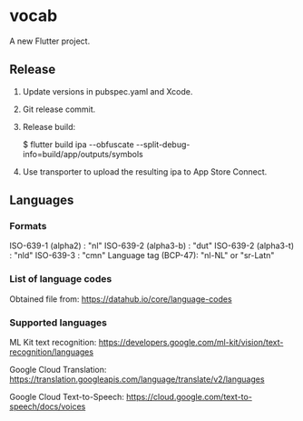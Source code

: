 # vocab

A new Flutter project.

## Release

1. Update versions in pubspec.yaml and Xcode.

2. Git release commit.

3. Release build: 

    $ flutter build ipa --obfuscate --split-debug-info=build/app/outputs/symbols

4. Use transporter to upload the resulting ipa to App Store Connect.

## Languages

### Formats

ISO-639-1 (alpha2)   : "nl"
ISO-639-2 (alpha3-b) : "dut"
ISO-639-2 (alpha3-t) : "nld"
ISO-639-3            : "cmn"
Language tag (BCP-47): "nl-NL" or "sr-Latn"

### List of language codes

Obtained file from: https://datahub.io/core/language-codes

### Supported languages

ML Kit text recognition: https://developers.google.com/ml-kit/vision/text-recognition/languages

Google Cloud Translation: https://translation.googleapis.com/language/translate/v2/languages

Google Cloud Text-to-Speech: https://cloud.google.com/text-to-speech/docs/voices

